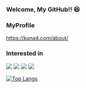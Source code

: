 ### Welcome, My GitHub!! 😆

### MyProfile
https://kona4.com/about/

### Interested in

![](https://img.shields.io/badge/-TypeScript-F9DC3E.svg?logo=typescript&style=for-the-badge)
![](https://img.shields.io/badge/PHP-444.svg?logo=php&style=for-the-badge)
![](https://img.shields.io/badge/Go-994599.svg?logo=go&style=for-the-badge)
![](https://img.shields.io/badge/-Unity-1389FD.svg?logo=unity&style=for-the-badge)

[![Top Langs](https://github-readme-stats.vercel.app/api/top-langs/?username=kngy0306&layout=compact&theme=onedark)](https://github.com/kngy0306/github-readme-stats)
